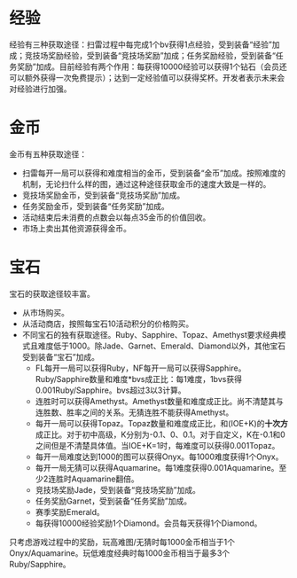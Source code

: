# 经验
经验有三种获取途径：扫雷过程中每完成1个bv获得1点经验，受到装备“经验”加成；竞技场奖励经验，受到装备“竞技场奖励”加成；任务奖励经验，受到装备“任务奖励”加成。目前经验有两个作用：每获得10000经验可以获得1个钻石（会员还可以额外获得一次免费提示）；达到一定经验值可以获得奖杯。开发者表示未来会对经验进行加强。

# 金币
金币有五种获取途径：
- 扫雷每开一局可以获得和难度相当的金币，受到装备“金币”加成。按照难度的机制，无论扫什么样的图，通过这种途径获取金币的速度大致是一样的。
- 竞技场奖励金币，受到装备“竞技场奖励”加成。
- 任务奖励金币，受到装备“任务奖励”加成。
- 活动结束后未消费的点数会以每点35金币的价值回收。
- 市场上卖出其他资源获得金币。

# 宝石
宝石的获取途径较丰富。
- 从市场购买。
- 从活动商店，按照每宝石10活动积分的价格购买。
- 不同宝石的独有获取途径。Ruby、Sapphire、Topaz、Amethyst要求经典模式且难度低于1000。除Jade、Garnet、Emerald、Diamond以外，其他宝石受到装备“宝石”加成。
  - FL每开一局可以获得Ruby，NF每开一局可以获得Sapphire。Ruby/Sapphire数量和难度*bvs成正比：每1难度，1bvs获得0.001Ruby/Sapphire。bvs超过3以3计算。
  - 连胜时可以获得Amethyst。Amethyst数量和难度成正比。尚不清楚其与连胜数、胜率之间的关系。无猜连胜不能获得Amethyst。
  - 每开一局可以获得Topaz。Topaz数量和难度成正比，和(IOE+K)的**十次方**成正比。对于初中高级，K分别为-0.1、0、0.1。对于自定义，K在-0.1和0之间但是不清楚具体值。当IOE+K=1时，每难度可以获得0.001Topaz。
  - 每开一局难度达到1000的图可以获得Onyx。每1000难度获得1个Onyx。
  - 每开一局无猜可以获得Aquamarine。每1难度获得0.001Aquamarine。至少2连胜时Aquamarine翻倍。
  - 竞技场奖励Jade，受到装备“竞技场奖励”加成。
  - 任务奖励Garnet，受到装备“任务奖励”加成。
  - 赛季奖励Emerald。
  - 每获得10000经验奖励1个Diamond。会员每天获得1个Diamond。

只考虑游戏过程中的奖励，玩高难图/无猜时每1000金币相当于1个Onyx/Aquamarine。玩低难度经典时每1000金币相当于最多3个Ruby/Sapphire。